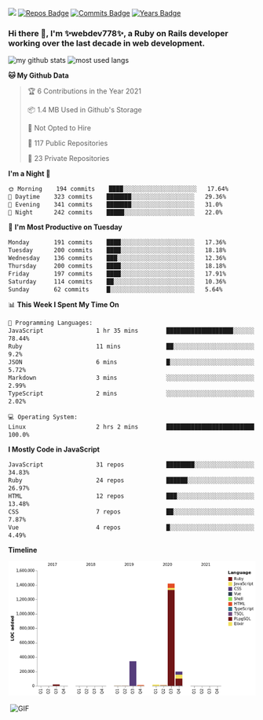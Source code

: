 ![](https://visitor-badge.glitch.me/badge?page_id=webdev778.webdev778)
[![Repos Badge](https://badges.pufler.dev/repos/webdev778)](https://badges.pufler.dev)
[![Commits Badge](https://badges.pufler.dev/commits/monthly/webdev778)](https://badges.pufler.dev)
[![Years Badge](https://badges.pufler.dev/years/webdev778)](https://badges.pufler.dev)
### Hi there 👋, I'm ✨webdev778✨, a Ruby on Rails developer working over the last decade in web development.


![my github stats](https://github-readme-stats.vercel.app/api?username=webdev778&show_icons=true&theme=tokyonight&line_height=27)
![most used langs](https://github-readme-stats.vercel.app/api/top-langs/?username=webdev778&hide=css,html&theme=tokyonight)

<!--START_SECTION:waka-->
**🐱 My Github Data** 

> 🏆 6 Contributions in the Year 2021
 > 
> 📦 1.4 MB Used in Github's Storage 
 > 
> 🚫 Not Opted to Hire
 > 
> 📜 117 Public Repositories 
 > 
> 🔑 23 Private Repositories  
 > 
**I'm a Night 🦉** 

```text
🌞 Morning    194 commits    ████░░░░░░░░░░░░░░░░░░░░░   17.64% 
🌆 Daytime    323 commits    ███████░░░░░░░░░░░░░░░░░░   29.36% 
🌃 Evening    341 commits    ███████░░░░░░░░░░░░░░░░░░   31.0% 
🌙 Night      242 commits    █████░░░░░░░░░░░░░░░░░░░░   22.0%

```
📅 **I'm Most Productive on Tuesday** 

```text
Monday       191 commits    ████░░░░░░░░░░░░░░░░░░░░░   17.36% 
Tuesday      200 commits    ████░░░░░░░░░░░░░░░░░░░░░   18.18% 
Wednesday    136 commits    ███░░░░░░░░░░░░░░░░░░░░░░   12.36% 
Thursday     200 commits    ████░░░░░░░░░░░░░░░░░░░░░   18.18% 
Friday       197 commits    ████░░░░░░░░░░░░░░░░░░░░░   17.91% 
Saturday     114 commits    ██░░░░░░░░░░░░░░░░░░░░░░░   10.36% 
Sunday       62 commits     █░░░░░░░░░░░░░░░░░░░░░░░░   5.64%

```


📊 **This Week I Spent My Time On** 

```text
💬 Programming Languages: 
JavaScript               1 hr 35 mins        ███████████████████░░░░░░   78.44% 
Ruby                     11 mins             ██░░░░░░░░░░░░░░░░░░░░░░░   9.2% 
JSON                     6 mins              █░░░░░░░░░░░░░░░░░░░░░░░░   5.72% 
Markdown                 3 mins              ░░░░░░░░░░░░░░░░░░░░░░░░░   2.99% 
TypeScript               2 mins              ░░░░░░░░░░░░░░░░░░░░░░░░░   2.02%

💻 Operating System: 
Linux                    2 hrs 2 mins        █████████████████████████   100.0%

```

**I Mostly Code in JavaScript** 

```text
JavaScript               31 repos            ████████░░░░░░░░░░░░░░░░░   34.83% 
Ruby                     24 repos            ██████░░░░░░░░░░░░░░░░░░░   26.97% 
HTML                     12 repos            ███░░░░░░░░░░░░░░░░░░░░░░   13.48% 
CSS                      7 repos             ██░░░░░░░░░░░░░░░░░░░░░░░   7.87% 
Vue                      4 repos             █░░░░░░░░░░░░░░░░░░░░░░░░   4.49%

```


**Timeline**

![Chart not found](https://raw.githubusercontent.com/webdev778/webdev778/master/charts/bar_graph.png) 


<!--END_SECTION:waka-->

<img align="right" alt="GIF" src="https://github.com/webdev778/webdev778/blob/main/code.gif?raw=true" width="500" height="320" />

<!--
**webdev778/webdev778** is a ✨ _special_ ✨ repository because its `README.md` (this file) appears on your GitHub profile.

Here are some ideas to get you started:

- 🔭 I’m currently working on ...
- 🌱 I’m currently learning ...
- 👯 I’m looking to collaborate on ...
- 🤔 I’m looking for help with ...
- 💬 Ask me about ...
- 📫 How to reach me: ...
- 😄 Pronouns: ...
- ⚡ Fun fact: ...
-->
